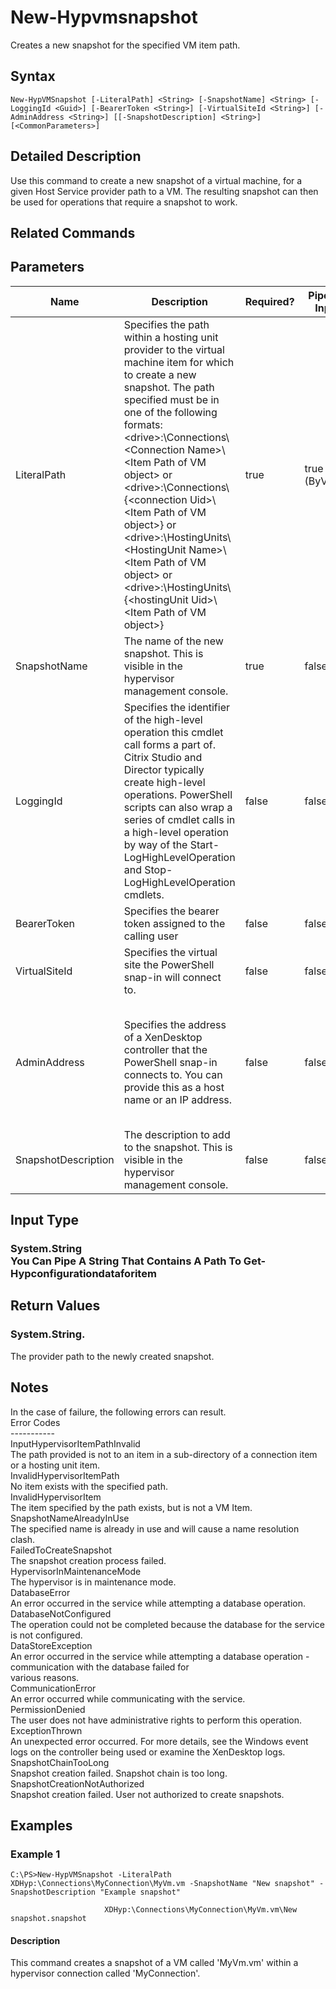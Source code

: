﻿
# New-Hypvmsnapshot
Creates a new snapshot for the specified VM item path.
## Syntax
```
New-HypVMSnapshot [-LiteralPath] <String> [-SnapshotName] <String> [-LoggingId <Guid>] [-BearerToken <String>] [-VirtualSiteId <String>] [-AdminAddress <String>] [[-SnapshotDescription] <String>] [<CommonParameters>]
```
## Detailed Description
Use this command to create a new snapshot of a virtual machine, for a given Host Service provider path to a VM. The resulting snapshot can then be used for operations that require a snapshot to work.


## Related Commands

## Parameters
| Name   | Description | Required? | Pipeline Input | Default Value |
| --- | --- | --- | --- | --- |
| LiteralPath | Specifies the path within a hosting unit provider to the virtual machine item for which to create a new snapshot. The path specified must be in one of the following formats: &lt;drive&gt;:\\Connections\\&lt;Connection Name&gt;\\&lt;Item Path of VM object&gt; or  &lt;drive&gt;:\\Connections\\{&lt;connection Uid&gt;\\&lt;Item Path of VM object&gt;} or &lt;drive&gt;:\\HostingUnits\\&lt;HostingUnit Name&gt;\\&lt;Item Path of VM object&gt; or  &lt;drive&gt;:\\HostingUnits\\{&lt;hostingUnit Uid&gt;\\&lt;Item Path of VM object&gt;} | true | true (ByValue) |  |
| SnapshotName | The name of the new snapshot. This is visible in the hypervisor management console. | true | false |  |
| LoggingId | Specifies the identifier of the high-level operation this cmdlet call forms a part of. Citrix Studio and Director typically create high-level operations. PowerShell scripts can also wrap a series of cmdlet calls in a high-level operation by way of the Start-LogHighLevelOperation and Stop-LogHighLevelOperation cmdlets. | false | false |  |
| BearerToken | Specifies the bearer token assigned to the calling user | false | false |  |
| VirtualSiteId | Specifies the virtual site the PowerShell snap-in will connect to. | false | false |  |
| AdminAddress | Specifies the address of a XenDesktop controller that the PowerShell snap-in connects to.  You can provide this as a host name or an IP address. | false | false | LocalHost. Once a value is provided by any cmdlet, this value becomes the default. |
| SnapshotDescription | The description to add to the snapshot. This is visible in the hypervisor management console. | false | false |  |

## Input Type

### System.String<br>    You Can Pipe A String That Contains A Path To Get-Hypconfigurationdataforitem

## Return Values

### System.String.
The provider path to the newly created snapshot.
## Notes
In the case of failure, the following errors can result.<br>    Error Codes<br>    -----------<br>    InputHypervisorItemPathInvalid<br>    The path provided is not to an item in a sub-directory of a connection item or a hosting unit item.<br>    InvalidHypervisorItemPath<br>    No item exists with the specified path.<br>    InvalidHypervisorItem<br>    The item specified by the path exists, but is not a VM Item.<br>    SnapshotNameAlreadyInUse<br>    The specified name is already in use and will cause a name resolution clash.<br>    FailedToCreateSnapshot<br>    The snapshot creation process failed.<br>    HypervisorInMaintenanceMode<br>    The hypervisor is in maintenance mode.<br>    DatabaseError<br>    An error occurred in the service while attempting a database operation.<br>    DatabaseNotConfigured<br>    The operation could not be completed because the database for the service is not configured.<br>    DataStoreException<br>    An error occurred in the service while attempting a database operation - communication with the database failed for<br>    various reasons.<br>    CommunicationError<br>    An error occurred while communicating with the service.<br>    PermissionDenied<br>    The user does not have administrative rights to perform this operation.<br>    ExceptionThrown<br>    An unexpected error occurred.  For more details, see the Windows event logs on the controller being used or examine the XenDesktop logs.<br>    SnapshotChainTooLong<br>    Snapshot creation failed. Snapshot chain is too long.<br>    SnapshotCreationNotAuthorized<br>    Snapshot creation failed. User not authorized to create snapshots.
## Examples

### Example 1
```
C:\PS>New-HypVMSnapshot -LiteralPath XDHyp:\Connections\MyConnection\MyVm.vm -SnapshotName "New snapshot" -SnapshotDescription "Example snapshot"

                     XDHyp:\Connections\MyConnection\MyVm.vm\New snapshot.snapshot
```
#### Description
This command creates a snapshot of a VM called 'MyVm.vm' within a hypervisor connection called 'MyConnection'.
